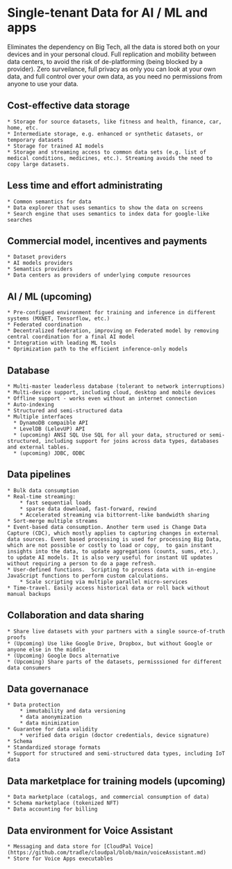 # Single-tenant Data for AI / ML and apps
Eliminates the dependency on Big Tech, all the data is stored both on your devices and in your personal cloud. Full replication and mobility between data centers, to avoid the risk of de-platforming (being blocked by a provider). Zero surveilance, full privacy as only you can look at your own data, and full control over your own data, as you need no permissions from anyone to use your data.


## Cost-effective data storage  
    * Storage for source datasets, like fitness and health, finance, car, home, etc.
    * Intermediate storage, e.g. enhanced or synthetic datasets, or temporary datasets
    * Storage for trained AI models
    * Storage and streaming access to common data sets (e.g. list of medical conditions, medicines, etc.). Streaming avoids the need to copy large datasets.

## Less time and effort administrating 
    * Common semantics for data
    * Data explorer that uses semantics to show the data on screens
    * Search engine that uses semantics to index data for google-like searches

## Commercial model, incentives and payments
    * Dataset providers
    * AI models providers
    * Semantics providers
    * Data centers as providers of underlying compute resources

## AI / ML (upcoming)
    * Pre-configued environment for training and inference in different systems (MXNET, Tensorflow, etc.)
    * Federated coordination
    * Decentralized federation, improving on Federated model by removing central coordination for a final AI model
    * Integration with leading ML tools
    * Oprimization path to the efficient inference-only models

## Database
    * Multi-master leaderless database (tolerant to network interruptions)
    * Multi-device support, including cloud, desktop and mobile devices
    * Offline support - works even without an internet connection
    * Auto-indexing
    * Structured and semi-structured data
    * Multiple interfaces
      * DynamoDB compaible API
      * LevelDB (LelevUP) API
      * (upcoming) ANSI SQL Use SQL for all your data, structured or semi-structured, including support for joins across data types, databases and external tables.
      * (upcoming) JDBC, ODBC
    
## Data pipelines
    * Bulk data consumption
    * Real-time streaming: 
        * fast sequential loads
        * sparse data download, fast-forward, rewind
        * Accelerated streaming via bittorrent-like bandwidth sharing
    * Sort-merge multiple streams
    * Event-based data consumption. Another term used is Change Data Capture (CDC), which mostly applies to capturing changes in external data sources. Event based processing is used for processing Big Data, which are not possible or costly to load or copy,  to gain instant insights into the data, to update aggregations (counts, sums, etc.), to update AI models. It is also very useful for instant UI updates without requiring a person to do a page refresh.
    * User-defined functions.  Scripting to process data with in-engine JavaScript functions to perform custom calculations.
        * Scale scripting via multiple parallel micro-services
    * Time-travel. Easily access historical data or roll back without manual backups

## Collaboration and data sharing
    * Share live datasets with your partners with a single source-of-truth proofs
    * (Upcoming) Use like Google Drive, Dropbox, but without Google or anyone else in the middle 
    * (Upcoming) Google Docs alternative 
    * (Upcoming) Share parts of the datasets, permisssioned for different data consumers

## Data governanace 
    * Data protection
        * immutability and data versioning
        * data anonymization 
        * data minimization 
    * Guarantee for data validity 
        * verified data origin (doctor credentials, device signature)
    * Schema
    * Standardized storage formats 
    * Support for structured and semi-structured data types, including IoT data

## Data marketplace for training models (upcoming)
    * Data marketplace (catalogs, and commercial consumption of data)
    * Schema marketplace (tokenized NFT)
    * Data accounting for billing

## Data environment for Voice Assistant
    * Messaging and data store for [CloudPal Voice](https://github.com/tradle/cloudpal/blob/main/voiceAssistant.md)
    * Store for Voice Apps executables


